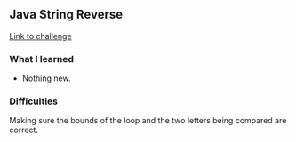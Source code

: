 ## Java String Reverse

[Link to challenge](https://www.hackerrank.com/challenges/java-string-reverse)

### What I learned
- Nothing new.

### Difficulties
Making sure the bounds of the loop and the two letters being compared are correct.
